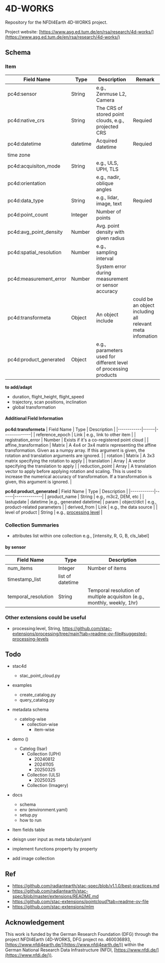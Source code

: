 # 4D-WORKS
Repository for the NFDI4Earth 4D-WORKS project.

Project website: [https://www.asg.ed.tum.de/en/rsa/research/4d-works/](https://www.asg.ed.tum.de/en/rsa/research/4d-works/)

## Schema

### Item

| Field Name | Type | Description  | Remark |
|------------|------|--------------|--------|
| pc4d:sensor | String | e.g., Zenmuse L2, Camera | | 
| pc4d:native_crs | String  | The CRS of stored point clouds, e.g., projected CRS | Requied |
| pc4d:datetime | datetime | Acquired datetime | Requied |
|time zone|||
| pc4d:acquisiton_mode | String | e.g., ULS, UPH, TLS |
| pc4d:orientation |  | e.g., nadir, oblique angles |
| pc4d:data_type | String | e.g., lidar, image, text | Requied |
| pc4d:point_count | Integer | Number of points|
| pc4d:avg_point_density | Number | Avg. point density with given radius |
| pc4d:spatial_resolution | Number | e.g., sampling interval |
| pc4d:measurement_error | Number | System error during measurement or sensor accuracy |
| pc4d:transformeta | Object | An object include | could be an object including all relevant meta infomation |
| pc4d:product_generated | Object | e.g., parameters used for different level of processing products |

**to add/adapt**

- duration, flight_height, flight_speed
- trajectory, scan positions, inclination 
- global transformation

#### Additional Field Information

**pc4d:transformeta**
| Field Name | Type | Description  |
|------------|------|--------------|
| reference_epoch | Link | e.g., link to other item |
| registration_error | Number | Exists if it's a co-registered point cloud |
| affine_transformation  | Matrix | A 4x4 or 3x4 matrix representing the affine transformation. Given as a numpy array. If this argument is given, the rotation and translation arguments are ignored. |
| rotation | Matrix | A 3x3 matrix specifying the rotation to apply |
| translation | Array | A vector specifying the translation to apply |
| reduction_point | Array | A translation vector to apply before applying rotation and scaling. This is used to increase the numerical accuracy of transformation. If a transformation is given, this argument is ignored. |


**pc4d:product_generated**
| Field Name | Type | Description  |
|------------|------|--------------|
| product_name | String | e.g., m3c2, DEM, etc |
| lastupdate | datetime |e.g., generated datetime|
| param | object/dict | e.g., product-related parameters |
| derived_from | Link | e.g., the data source |
| level of product | String | e.g., [processing level](https://github.com/stac-extensions/processing?tab=readme-ov-file#suggested-processing-levels) |

### Collection Summaries

- attributes list within one collection e.g., [intensity, R, G, B, cls_label]

#### by sensor
| Field Name | Type | Description  |
|------------|------|--------------|
| num_items | Integer | Number of items |
| timestamp_list | list of datetime |              |
| temporal_resolution | String | Temporal resolution of multiple acquisiton (e.g., monthly, weekly, 1hr) |


### Other extensions could be useful
- processing:level, String, https://github.com/stac-extensions/processing/tree/main?tab=readme-ov-file#suggested-processing-levels

## Todo

- stac4d
  - stac_point_cloud.py
- examples
  - create_catalog.py
  - query_catalog.py
- metadata schema
  - catelog-wise
    - collection-wise
      - item-wise
- demo ()
  - Catelog (Isar)
    - Collection (UPH)
      - 20240812
      - 20241105
      - 20250325
    - Collection (ULS)
      - 20250325
    - Collection (Imagery)
- docs
  - schema
  - env (environment.yaml)
  - setup.py
  - how to run


- Item fields table
- deisgn user input as meta tabular/yaml
- implement functions property by property
- add image collection


## Ref

- https://github.com/radiantearth/stac-spec/blob/v1.1.0/best-practices.md
- https://github.com/radiantearth/stac-spec/blob/master/extensions/README.md
- https://github.com/stac-extensions/pointcloud?tab=readme-ov-file
- https://github.com/stac-extensions/mlm


## Acknowledgement
This work is funded by the German Research Foundation (DFG) through the project NFDI4Earth (4D-WORKS, DFG project no. 460036893, [https://www.nfdi4earth.de/](https://www.nfdi4earth.de/)) within the German National Research Data Infrastructure (NFDI, [https://www.nfdi.de/](https://www.nfdi.de/)). 
